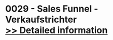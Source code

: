 # 0029 - Sales Funnel - Verkaufstrichter<br />[>> Detailed information](https://secure.shareit.com/shareit/product.html?productid=300741442&affiliateid=200057808)